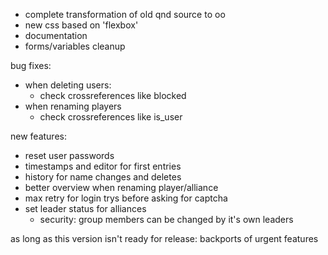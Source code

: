 - complete transformation of old qnd source to oo
- new css based on 'flexbox'
- documentation
- forms/variables cleanup

bug fixes:
- when deleting users:
	- check crossreferences like blocked
- when renaming players
	- check crossreferences like is_user

new features:
- reset user passwords
- timestamps and editor for first entries
- history for name changes and deletes
- better overview when renaming player/alliance
- max retry for login trys before asking for captcha
- set leader status for alliances
	- security: group members can be changed by it's own leaders


as long as this version isn't ready for release:
backports of urgent features

